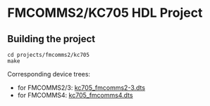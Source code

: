 # FMCOMMS2/KC705 HDL Project

## Building the project

```
cd projects/fmcomms2/kc705
make
```

Corresponding device trees:

- for FMCOMMS2/3: [kc705_fmcomms2-3.dts](https://github.com/analogdevicesinc/linux/blob/main/arch/microblaze/boot/dts/kc705_fmcomms2-3.dts)
- for FMCOMMS4: [kc705_fmcomms4.dts](https://github.com/analogdevicesinc/linux/blob/main/arch/microblaze/boot/dts/kc705_fmcomms4.dts)